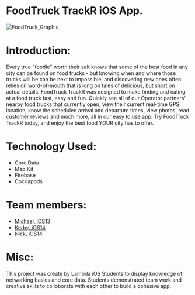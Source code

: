 # FoodTruck TrackR iOS App.

![FoodTruck_Graphic](https://user-images.githubusercontent.com/50033125/76112657-9bbda000-5fb0-11ea-9618-12bc3df3eb56.png)
# Introduction: 
Every true "foodie" worth their salt knows that some of the best food in any city can be found on food trucks - but knowing when and where those trucks will be can be next to impossible, and discovering new ones often relies on word-of-mouth that is long on tales of delicious, but short on actual details. FoodTruck TrackR was designed to make finding and eating at a food truck fast, easy and fun.  Quickly see all of our Operator partners' nearby food trucks that currently open, view their current real-time GPS location, know the scheduled arrival and departure times, view photos, read customer reviews and much more, all in our easy to use app.  Try FoodTruck TrackR today, and enjoy the best food YOUR city has to offer. 

# Technology Used:
- Core Data
- Map Kit 
- Firebase 
- Cocoapods

# Team members:

- [Michael, iOS13](https://github.com/maybemichael)
- [Kerby, iOS14](https://github.com/Jkurbs)
- [Nick, iOS14](https://github.com/tonic2000)


# Misc:
This project was create by Lambda iOS Students to display knowledge of networking basics and core data. Students demonstrated team work and creative skills to colloborate with each other to build a cohesive app.
